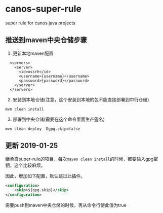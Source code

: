 # canos-super-rule
super rule for canos java projects

## 推送到maven中央仓储步骤
1. 更新本地maven配置
```
  <servers>
    <server>
      <id>ossrh</id>
      <username>{username}</username>
      <password>{password}</password>
    </server>
  </servers>
```

2. 安装到本地仓储(注意，这个安装到本地的包不能直接部署到中行仓储)
```
mvn clean install
```

3. 部署到中央仓储(需要在这个命令里面生产签名)
```
mvn clean deploy -Dgpg.skip=false
```

## 更新 2019-01-25

继承自super-rule的项目，每次`maven clean install`的时候，都要输入gpg密钥，这个比较麻烦。

因此，增加如下配置，默认跳过此插件。
```xml
<configuration>
    <skip>${gpg.skip}</skip>
</configuration>
```

需要push到maven中央仓储的时候，再从命令行使此值为true
